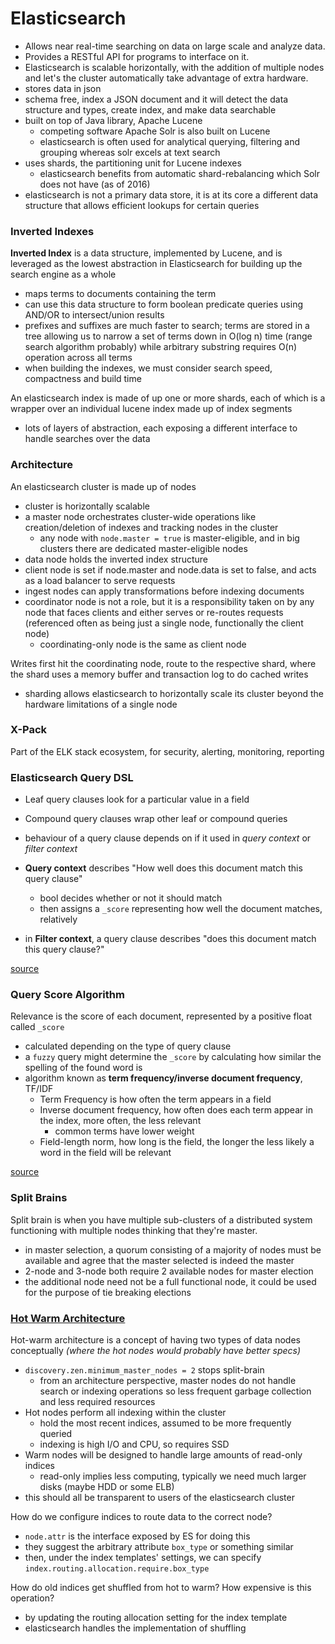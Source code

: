 # Elasticsearch
- Allows near real-time searching on data on large scale and analyze data.
- Provides a RESTful API for programs to interface on it.
- Elasticsearch is scalable horizontally, with the addition of multiple nodes and let's the cluster automatically take advantage of extra hardware.
- stores data in json
- schema free, index a JSON document and it will detect the data structure and types, create index, and make data searchable
- built on top of Java library, Apache Lucene
  - competing software Apache Solr is also built on Lucene
  - elasticsearch is often used for analytical querying, filtering and grouping whereas solr excels at text search
- uses shards, the partitioning unit for Lucene indexes
  - elasticsearch benefits from automatic shard-rebalancing which Solr does not have (as of 2016)
- elasticsearch is not a primary data store, it is at its core a different data structure that allows efficient lookups for certain queries

### Inverted Indexes
**Inverted Index** is a data structure, implemented by Lucene, and is leveraged as the lowest abstraction in Elasticsearch for building up the search engine as a whole
- maps terms to documents containing the term
- can use this data structure to form boolean predicate queries using AND/OR to intersect/union results
- prefixes and suffixes are much faster to search; terms are stored in a tree allowing us to narrow a set of terms down in O(log n) time (range search algorithm probably) while arbitrary substring requires O(n) operation across all terms
- when building the indexes, we must consider search speed, compactness and build time

An elasticsearch index is made of up one or more shards, each of which is a wrapper over an individual lucene index made up of index segments
- lots of layers of abstraction, each exposing a different interface to handle searches over the data

### Architecture
An elasticsearch cluster is made up of nodes
- cluster is horizontally scalable
- a master node orchestrates cluster-wide operations like creation/deletion of indexes and tracking nodes in the cluster
  - any node with `node.master = true` is master-eligible, and in big clusters there are dedicated master-eligible nodes
- data node holds the inverted index structure
- client node is set if node.master and node.data is set to false, and acts as a load balancer to serve requests
- ingest nodes can apply transformations before indexing documents
- coordinator node is not a role, but it is a responsibility taken on by any node that faces clients and either serves or re-routes requests (referenced often as being just a single node, functionally the client node)
  - coordinating-only node is the same as client node

Writes first hit the coordinating node, route to the respective shard, where the shard uses a memory buffer and transaction log to do cached writes
- sharding allows elasticsearch to horizontally scale its cluster beyond the hardware limitations of a single node

### X-Pack
Part of the ELK stack ecosystem, for security, alerting, monitoring, reporting

### Elasticsearch Query DSL
- Leaf query clauses look for a particular value in a field
- Compound query clauses wrap other leaf or compound queries
- behaviour of a query clause depends on if it used in *query context* or *filter context*

- **Query context** describes "How well does this document match this query clause"
  - bool decides whether or not it should match
  - then assigns a `_score` representing how well the document matches, relatively
- in **Filter context**, a query clause describes "does this document match this query clause?"

[source](https://www.elastic.co/guide/en/elasticsearch/reference/current/query-dsl.html)

### Query Score Algorithm
Relevance is the score of each document, represented by a positive float called `_score`
- calculated depending on the type of query clause
- a `fuzzy` query might determine the `_score` by calculating how similar the spelling of the found word is
- algorithm known as **term frequency/inverse document frequency**, TF/IDF
  - Term Frequency is how often the term appears in a field
  - Inverse document frequency, how often does each term appear in the index, more often, the less relevant
    - common terms have lower weight
  - Field-length norm, how long is the field, the longer the less likely a word in the field will be relevant

[source](https://www.elastic.co/guide/en/elasticsearch/guide/current/controlling-relevance.html)

### Split Brains
Split brain is when you have multiple sub-clusters of a distributed system functioning with multiple nodes thinking that they're master.
- in master selection, a quorum consisting of a majority of nodes must be available and agree that the master selected is indeed the master
- 2-node and 3-node both require 2 available nodes for master election
- the additional node need not be a full functional node, it could be used for the purpose of tie breaking elections

### [Hot Warm Architecture](https://www.elastic.co/blog/hot-warm-architecture-in-elasticsearch-5-x)
Hot-warm architecture is a concept of having two types of data nodes conceptually *(where the hot nodes would probably have better specs)*
- `discovery.zen.minimum_master_nodes = 2` stops split-brain
  - from an architecture perspective, master nodes do not handle search or indexing operations so less frequent garbage collection and less required resources
- Hot nodes perform all indexing within the cluster
  - hold the most recent indices, assumed to be more frequently queried  
  - indexing is high I/O and CPU, so requires SSD
- Warm nodes will be designed to handle large amounts of read-only indices
  - read-only implies less computing, typically we need much larger disks (maybe HDD or some ELB)
- this should all be transparent to users of the elasticsearch cluster

How do we configure indices to route data to the correct node?
- `node.attr` is the interface exposed by ES for doing this
- they suggest the arbitrary attribute `box_type` or something similar
- then, under the index templates' settings, we can specify `index.routing.allocation.require.box_type`

How do old indices get shuffled from hot to warm? How expensive is this operation?
- by updating the routing allocation setting for the index template
- elasticsearch handles the implementation of shuffling
